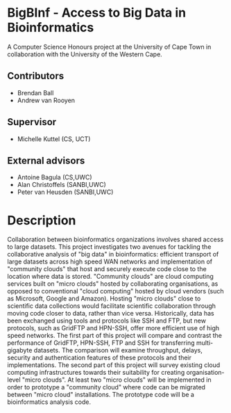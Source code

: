 # BigBInf - Access to Big Data in Bioinformatics

A Computer Science Honours project at the University of Cape Town in collaboration with the University of the Western Cape.

## Contributors
+ Brendan Ball
+ Andrew van Rooyen

## Supervisor
+ Michelle Kuttel (CS, UCT)

## External advisors
+ Antoine Bagula (CS,UWC)
+ Alan Christoffels (SANBI,UWC)
+ Peter van Heusden (SANBI,UWC)

# Description
Collaboration between bioinformatics organizations involves shared access to large datasets. This project investigates two avenues for tackling the collaborative analysis of "big data" in bioinformatics: efficient transport of large datasets across high speed WAN networks and implementation of "community clouds" that host and securely execute code close to the location where data is stored. "Community clouds" are cloud computing services built on "micro clouds" hosted by collaborating organisations, as opposed to conventional "cloud computing" hosted by cloud vendors (such as Microsoft, Google and Amazon). Hosting "micro clouds" close to scientific data collections would facilitate scientific collaboration through moving code closer to data, rather than vice versa.  Historically, data has been exchanged using tools and protocols like SSH and FTP, but new protocols, such as GridFTP and HPN-SSH, offer more efficient use of high speed networks. The first part of this project will compare and contrast the performance of GridFTP, HPN-SSH, FTP and SSH for transferring multi-gigabyte datasets. The comparison will examine throughput, delays, security and authentication features of these protocols and their implementations.  The second part of this project will survey existing cloud computing infrastructures towards their suitability for creating organisation-level "micro clouds". At least two "micro clouds" will be implemented in order to prototype a "community cloud" where code can be migrated between "micro cloud" installations. The prototype code will be a bioinformatics analysis code.

